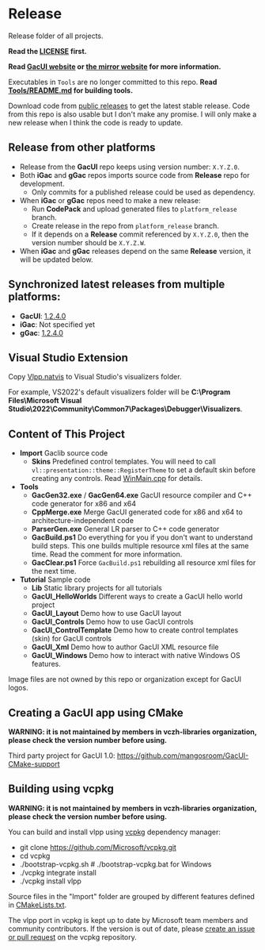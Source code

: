 # Release
Release folder of all projects.

**Read the [LICENSE](https://github.com/vczh-libraries/Release/blob/master/LICENSE.md) first.**

**Read [GacUI website](http://vczh-libraries.github.io/) or [the mirror website](http://gaclib.net) for more information.**

Executables in `Tools` are no longer committed to this repo. **Read [Tools/README.md](Tools/README.md) for building tools.**

Download code from [public releases](https://github.com/vczh-libraries/Release/releases) to get the latest stable release. Code from this repo is also usable but I don't make any promise. I will only make a new release when I think the code is ready to update.

## Release from other platforms

- Release from the **GacUI** repo keeps using version number: `X.Y.Z.0`.
- Both **iGac** and **gGac** repos imports source code from **Release** repo for development.
  - Only commits for a published release could be used as dependency.
- When **iGac** or **gGac** repos need to make a new release:
  - Run **CodePack** and upload generated files to `platform_release` branch.
  - Create release in the repo from `platform_release` branch.
  - If it depends on a **Release** commit referenced by `X.Y.Z.0`, then the version number should be `X.Y.Z.W`.
- When **iGac** and **gGac** releases depend on the same **Release** version, it will be updated below.

## Synchronized latest releases from multiple platforms:

- **GacUI**: [1.2.4.0](https://github.com/vczh-libraries/Release/releases/tag/1.2.4.0)
- **iGac**: Not specified yet
- **gGac**: [1.2.4.0](https://github.com/vczh-libraries/gGac/releases/tag/1.2.4.0)

## Visual Studio Extension

Copy [Vlpp.natvis](https://github.com/vczh-libraries/Release/blob/master/Import/vlpp.natvis) to Visual Studio's visualizers folder.

For example, VS2022's default visualizers folder will be **C:\Program Files\Microsoft Visual Studio\2022\Community\Common7\Packages\Debugger\Visualizers**.

## Content of This Project

- **Import** Gaclib source code
  - **Skins** Predefined control templates. You will need to call `vl::presentation::theme::RegisterTheme` to set a default skin before creating any controls. Read [WinMain.cpp](https://github.com/vczh-libraries/Release/blob/master/Tutorial/Lib/GacUILite/WinMain.cpp) for details.
- **Tools**
  - **GacGen32.exe** / **GacGen64.exe** GacUI resource compiler and C++ code generator for x86 and x64
  - **CppMerge.exe** Merge GacUI generated code for x86 and x64 to architecture-independent code
  - **ParserGen.exe** General LR parser to C++ code generator
  - **GacBuild.ps1** Do everything for you if you don't want to understand build steps. This one builds multiple resource xml files at the same time. Read the comment for more information.
  - **GacClear.ps1** Force `GacBuild.ps1` rebuilding all resource xml files for the next time.
- **Tutorial** Sample code
  - **Lib** Static library projects for all tutorials
  - **GacUI_HelloWorlds** Different ways to create a GacUI hello world project
  - **GacUI_Layout** Demo how to use GacUI layout
  - **GacUI_Controls** Demo how to use GacUI controls
  - **GacUI_ControlTemplate** Demo how to create control templates (skin) for GacUI controls
  - **GacUI_Xml** Demo how to author GacUI XML resource file
  - **GacUI_Windows** Demo how to interact with native Windows OS features.

Image files are not owned by this repo or organization except for GacUI logos.

## Creating a GacUI app using CMake

**WARNING: it is not maintained by members in **vczh-libraries** organization, please check the version number before using.**

Third party project for GacUI 1.0: https://github.com/mangosroom/GacUI-CMake-support

## Building using vcpkg

**WARNING: it is not maintained by members in **vczh-libraries** organization, please check the version number before using.**

You can build and install vlpp using [vcpkg](https://github.com/Microsoft/vcpkg/) dependency manager:

  - git clone https://github.com/Microsoft/vcpkg.git
  - cd vcpkg
  - ./bootstrap-vcpkg.sh  # ./bootstrap-vcpkg.bat for Windows
  - ./vcpkg integrate install
  - ./vcpkg install vlpp

Source files in the "Import" folder are grouped by different features defined in [CMakeLists.txt](./Import/CMakeLists.txt).

The vlpp port in vcpkg is kept up to date by Microsoft team members and community contributors. If the version is out of date, please [create an issue or pull request](https://github.com/Microsoft/vcpkg) on the vcpkg repository.
